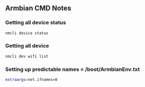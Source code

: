 ## Armbian CMD Notes

### Getting all device status
```bash
nmcli device status
```

### Getting all device
```bash
nmcli dev wifi list
```

### Setting up predictable names = /boot/ArmbianEnv.txt
```bash
extraargs=net.ifnames=0
```
